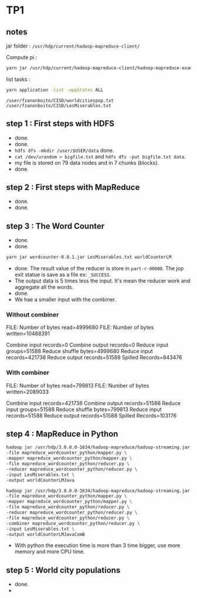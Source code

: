 # TP1

## notes

jar folder : `/usr/hdp/current/hadoop-mapreduce-client/`

Compute pi :

```bash
yarn jar /usr/hdp/current/hadoop-mapreduce-client/hadoop-mapreduce-examples.jar pi 10000 1000
```

list tasks :

```bash
yarn application -list -appStates ALL
```

`/user/fzanonboito/CISD/worldcitiespop.txt`
`/user/fzanonboito/CISD/LesMiserables.txt`

## step 1 : First steps with HDFS

- done.
- done.
- `hdfs dfs -mkdir /user/$USER/data` done.
- `cat /dev/urandom > bigfile.txt` and `hdfs dfs -put bigfile.txt data`.
- my file is stored on 79 data nodes and in 7 chunks (blocks).
- done.

## step 2 : First steps with MapReduce

- done.
- done.

## step 3 : The Word Counter

- done.
- done.

```bash
yarn jar wordcounter-0.0.1.jar LesMiserables.txt worldCounterLM
```

- done. The result value of the reducer is store in `part-r-00000`. The jop exit statue is save as a file ex: `_SUCCESS`.
- The output data is 5 times less the input. It's mean the reducer work and aggregate all the words.
- done.
- We hae a smaller input with the combiner.

### Without combiner

FILE: Number of bytes read=4999680
FILE: Number of bytes written=10488391

Combine input records=0
Combine output records=0
Reduce input groups=51588
Reduce shuffle bytes=4999680
Reduce input records=421738
Reduce output records=51588
Spilled Records=843476

### With combiner

FILE: Number of bytes read=799813
FILE: Number of bytes written=2089033

Combine input records=421738
Combine output records=51588
Reduce input groups=51588
Reduce shuffle bytes=799813
Reduce input records=51588
Reduce output records=51588
Spilled Records=103176

## step 4 : MapReduce in Python

```bash
hadoop jar /usr/hdp/3.0.0.0-1634/hadoop-mapreduce/hadoop-streaming.jar \
-file mapreduce_wordcounter_python/mapper.py \
-mapper mapreduce_wordcounter_python/mapper.py \
-file mapreduce_wordcounter_python/reducer.py \
-reducer mapreduce_wordcounter_python/reducer.py \
-input LesMiserables.txt \
-output worldCounterLMJava
```

```bash
hadoop jar /usr/hdp/3.0.0.0-1634/hadoop-mapreduce/hadoop-streaming.jar \
-file mapreduce_wordcounter_python/mapper.py \
-mapper mapreduce_wordcounter_python/mapper.py \
-file mapreduce_wordcounter_python/reducer.py \
-reducer mapreduce_wordcounter_python/reducer.py \
-file mapreduce_wordcounter_python/reducer.py \
-combiner mapreduce_wordcounter_python/reducer.py \
-input LesMiserables.txt \
-output worldCounterLMJavaComB
```

- With python the execution time is more than 3 time bigger, use more memory and more CPU time.

## step 5 : World city populations

- done.
- 